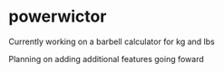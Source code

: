 # powerwictor

Currently working on a barbell calculator for kg and lbs

Planning on adding additional features going foward